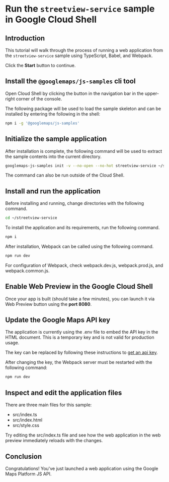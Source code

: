 # Run the `streetview-service` sample in Google Cloud Shell

<walkthrough-tutorial-duration duration="10"/>

## Introduction

This tutorial will walk through the process of running a web application from
the `streetview-service` sample using TypeScript, Babel, and Webpack.

Click the **Start** button to continue.

## Install the `@googlemaps/js-samples` cli tool

Open Cloud Shell by clicking the
<walkthrough-cloud-shell-icon></walkthrough-cloud-shell-icon> button in the
navigation bar in the upper-right corner of the console.

The following package will be used to load the sample skeleton and can be
installed by entering the following in the shell:

```bash
npm i -g '@googlemaps/js-samples'
```

## Initialize the sample application

After installation is complete, the following command will be used to extract
the sample contents into the current directory.

```bash
googlemaps-js-samples init -v --no-open --no-hot streetview-service ~/streetview-service
```

The command can also be run outside of the Cloud Shell.

## Install and run the application

Before installing and running, change directories with the following command.

```bash
cd ~/streetview-service
```

To install the application and its requirements, run the following command.

```bash
npm i
```

After installation, Webpack can be called using the following command.

```bash
npm run dev
```

For configuration of Webpack, check
<walkthrough-editor-open-file filePath="streetview-service/webpack.dev.js">webpack.dev.js</walkthrough-editor-open-file>,
<walkthrough-editor-open-file filePath="streetview-service/webpack.prod.js">webpack.prod.js</walkthrough-editor-open-file>,
and
<walkthrough-editor-open-file filePath="streetview-service/webpack.common.js">webpack.common.js</walkthrough-editor-open-file>.

## Enable Web Preview in the Google Cloud Shell

Once your app is built (should take a few minutes), you can launch it via
<walkthrough-spotlight-pointer target="cloudshell" spotlightId="devshell-web-preview-button">Web
Preview button</walkthrough-spotlight-pointer> using the **port 8080**.

## Update the Google Maps API key

The application is currently using the
<walkthrough-editor-open-file filePath="streetview-service/.env">.env</walkthrough-editor-open-file>
file to embed the API key in the HTML document. This is a temporary key and is
not valid for production usage.

The key can be replaced by following these instructions to
[get an api key](https://developers.google.com/maps/documentation/javascript/get-api-key).

After changing the key, the Webpack server must be restarted with the following
command:

```bash
npm run dev
```

## Inspect and edit the application files

There are three main files for this sample:

*   <walkthrough-editor-open-file filePath="streetview-service/src/index.ts">src/index.ts</walkthrough-editor-open-file>
*   <walkthrough-editor-open-file filePath="streetview-service/src/index.html">src/index.html</walkthrough-editor-open-file>
*   <walkthrough-editor-open-file filePath="streetview-service/src/style.css">src/style.css</walkthrough-editor-open-file>

Try editing the <walkthrough-editor-open-file filePath="streetview-service/src/index.ts">src/index.ts</walkthrough-editor-open-file> file and see how the web application in the web preview immediately reloads with the changes.

## Conclusion

<walkthrough-conclusion-trophy></walkthrough-conclusion-trophy>

Congratulations! You've just launched a web application using the Google Maps
Platform JS API.

